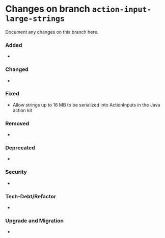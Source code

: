 # Changes on branch `action-input-large-strings`
Document any changes on this branch here.
### Added
- 

### Changed
- 

### Fixed
- Allow strings up to 16 MB to be serialized into ActionInputs in the Java action kit 

### Removed
- 

### Deprecated
- 

### Security
- 

### Tech-Debt/Refactor
- 

### Upgrade and Migration
- 
